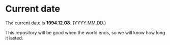 # Current date

The current date is **1994.12.08.** (YYYY.MM.DD.)

This repository will be good when the world ends, so we will know how long it lasted.